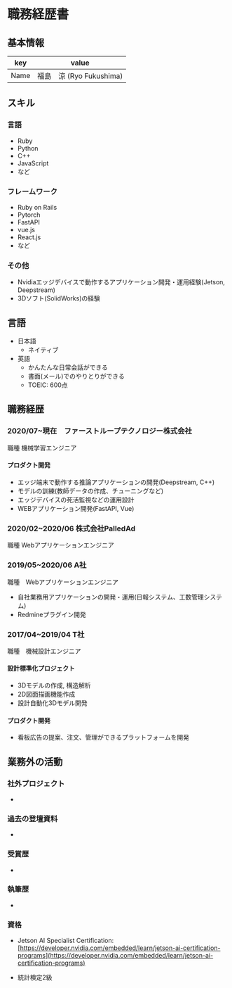 # 職務経歴書

## 基本情報

|key|value|
|---|-----|
|Name|福島　涼 (Ryo Fukushima)|

## スキル
### 言語
- Ruby
- Python
- C++
- JavaScript
- など

### フレームワーク

- Ruby on Rails
- Pytorch
- FastAPI
- vue.js
- React.js
- など

### その他
- Nvidiaエッジデバイスで動作するアプリケーション開発・運用経験(Jetson, Deepstream)
- 3Dソフト(SolidWorks)の経験

## 言語

- 日本語
  - ネイティブ
- 英語
  - かんたんな日常会話ができる
  - 書面(メール)でのやりとりができる
  - TOEIC: 600点

## 職務経歴

### 2020/07~現在　ファーストループテクノロジー株式会社

職種	機械学習エンジニア
#### プロダクト開発
- エッジ端末で動作する推論アプリケーションの開発(Deepstream, C++)
- モデルの訓練(教師データの作成、チューニングなど)  
- エッジデバイスの死活監視などの運用設計
- WEBアプリケーション開発(FastAPI, Vue)

### 2020/02~2020/06 株式会社PalledAd

職種	Webアプリケーションエンジニア

### 2019/05~2020/06 A社

職種　Webアプリケーションエンジニア

- 自社業務用アプリケーションの開発・運用(日報システム、工数管理システム)
- Redmineプラグイン開発

### 2017/04~2019/04 T社

職種　機械設計エンジニア

#### 設計標準化プロジェクト

- 3Dモデルの作成, 構造解析
- 2D図面描画機能作成
- 設計自動化3Dモデル開発

#### プロダクト開発

- 看板広告の提案、注文、管理ができるプラットフォームを開発

## 業務外の活動

### 社外プロジェクト
* []()

### 過去の登壇資料
* []()

### 受賞歴
* []()

### 執筆歴
* []()

### 資格

* Jetson AI Specialist Certification: [https://developer.nvidia.com/embedded/learn/jetson-ai-certification-programs](https://developer.nvidia.com/embedded/learn/jetson-ai-certification-programs)

* 統計検定2級

